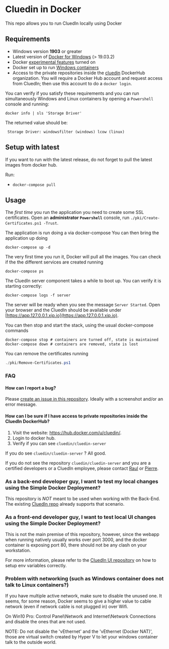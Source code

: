 # Cluedin in Docker

This repo allows you to run CluedIn locally using Docker

## Requirements

- Windows version **1903** or greater
- Latest version of [Docker for Windows](https://store.docker.com/editions/community/docker-ce-desktop-windows) (> 19.03.2)
- Docker [experimental features](https://docs.docker.com/docker-for-windows/#daemon) turned on 
- Docker set up to run [Windows containers](https://docs.docker.com/docker-for-windows/#switch-between-windows-and-linux-containers)
- Access to the private repositories inside the  [cluedin](https://hub.docker.com/u/cluedin/) DockerHub organization. You will require a Docker Hub account and request access from CluedIn; then use this account to do a ```docker login```.

You can verify if you satisfy these requirements and you can run simultaneously Windows and Linux containers by opening a `Powershell` console and running:
```
docker info | sls 'Storage Driver'
```

The returned value should be:
```
 Storage Driver: windowsfilter (windows) lcow (linux)
```


## Setup with latest

If you want to run with the latest release, do not forget to pull the latest images from docker hub.

Run:

- `docker-compose pull`

## Usage

The *first time* you run the application you need to create some SSL certificates. Open an **administrator `Powershell`** console, run ```./pki/Create-Certificates.ps1 -Trust```.

The application is run doing a via docker-compose You can then bring the application up doing

```
docker-compose up -d
```

The very first time you run it, Docker will pull all the images. You can check if the the different services are created running

```
docker-compose ps
```

The CluedIn server component takes a while to boot up. You can verify it is starting correctly:
```
docker-compose logs -f server
```

The server will be ready when you see the message `Server Started`. Open your browser and the CluedIn should be available under [https://app.127.0.0.1.xip.io](https://app.127.0.0.1.xip.io).

You can then stop and start the stack, using the usual docker-compose commands

```
docker-compose stop # containers are turned off, state is maintained
docker-compose down # containers are removed, state is lost
```

You can remove the certificates running

```powershell
./pki/Remove-Certificates.ps1
```

### FAQ

#### How can I report a bug?

Please [create an issue in this repository](https://github.com/CluedIn-io/Simple-Docker-Deployment/issues/new). Ideally with a screenshot and/or an error message.

#### How can I be sure if I have access to private repositories inside the CluedIn DockerHub?

1. Visit the website: https://hub.docker.com/u/cluedin/.
2. Login to docker hub.
3. Verify if you can see `cluedin/cluedin-server`

If you do see  `cluedin/cluedin-server` ? All good.

If you do not see the repository `cluedin/cluedin-server` and you are a certified developers or a CluedIn employee, please contact [Raul](mailto:rjz@cluedin.net) or [Pierre](mailto:pid@cluedin.net).

### As a back-end developer guy, I want to test my local changes using the Simple Docker Deployment?

This repository is *NOT* meant to be used when working with the Back-End. The existing [CluedIn repo](https://github.com/CluedIn-io/CluedIn) already supports that scenario.

### As a front-end developer guy, I want to test local UI changes using the Simple Docker Deployment?

This is not the main premise of this repository, however, since the webapp when running natively usually works over port 3000, and the docker container is exposing port 80, there should not be any clash on your workstation.

For more information, please refer to the [CluedIn UI repository](https://github.com/CluedIn-io/CluedIn.Widget) on how to setup env variables correctly.

### Problem with networking (such as Windows container does not talk to Linux containers?)

If you have multiple active network, make sure to disable the unused one. It seems, for some reason, Docker seems to give a higher value to cable network (even if network cable is not plugged in) over Wifi.

On Win10 Pro: Control Panel\Network and Internet\Network Connections and disable the ones that are not used.

NOTE: Do not disable the 'vEthernet' and the 'vEthernet (Docker NAT)', those are virtual switch created by Hyper V to let your windows container talk to the outside world.
